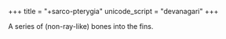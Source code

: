 +++
title = "+sarco-pterygia"
unicode_script = "devanagari"
+++

A series of (non-ray-like) bones into the fins. 